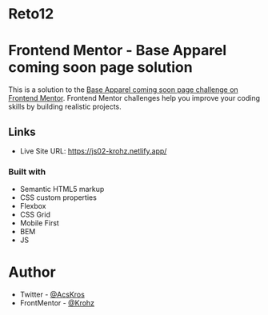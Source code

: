 # Reto12
# Frontend Mentor - Base Apparel coming soon page solution

This is a solution to the [Base Apparel coming soon page challenge on Frontend Mentor](https://www.frontendmentor.io/challenges/base-apparel-coming-soon-page-5d46b47f8db8a7063f9331a0). Frontend Mentor challenges help you improve your coding skills by building realistic projects. 


## Links
- Live Site URL: https://js02-krohz.netlify.app/

### Built with
- Semantic HTML5 markup
- CSS custom properties
- Flexbox
- CSS Grid
- Mobile First
- BEM
- JS

# Author
- Twitter - [@AcsKros](https://twitter.com/AcsKros)
- FrontMentor - [@Krohz](https://www.frontendmentor.io/profile/Krohz)

